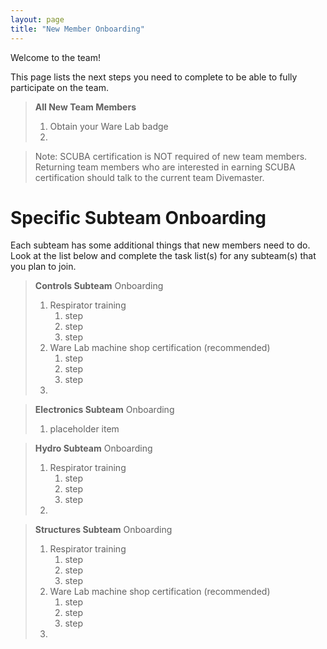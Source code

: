 ```yaml
---
layout: page
title: "New Member Onboarding"
---
```

Welcome to the team!

This page lists the next steps you need to complete to be able to fully participate on the team.

>**All New Team Members**
>1. Obtain your Ware Lab badge
>2. 

> Note: 
> SCUBA certification is NOT required of new team members.
> Returning team members who are interested in earning SCUBA certification should talk to the current team Divemaster.


# Specific Subteam Onboarding
Each subteam has some additional things that new members need to do. Look at the list below and complete the task list(s) for any subteam(s) that you plan to join.  

>**Controls Subteam** Onboarding
>1. Respirator training
>    1. step
>    2. step 
>    3. step
>2. Ware Lab machine shop certification (recommended)
>    1. step
>    2. step 
>    3. step
>3. 


>**Electronics Subteam** Onboarding
>1. placeholder item


>**Hydro Subteam** Onboarding
>1. Respirator training
>    1. step
>    2. step 
>    3. step
>2. 


>**Structures Subteam** Onboarding
>1. Respirator training
>    1. step
>    2. step 
>    3. step
>2. Ware Lab machine shop certification (recommended)
>    1. step
>    2. step 
>    3. step
>3. 
